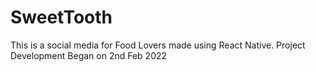 # SweetTooth
This is a social media for Food Lovers made using React Native. Project Development Began on 2nd Feb 2022
